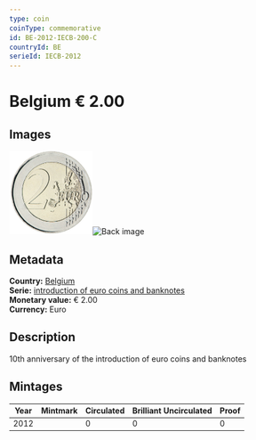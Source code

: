 ```yaml
---
type: coin
coinType: commemorative
id: BE-2012-IECB-200-C
countryId: BE
serieId: IECB-2012
---
```


# Belgium € 2.00

## Images

<img src="../../Images/common-2007-200.png" height="150" alt="Front image"><img src="Images/BE-2012-200-000.png" height="150" alt="Back image">

## Metadata

**Country:** [Belgium](../../Countries/Belgium/index.md)\
**Serie:** [introduction of euro coins and banknotes](index.md)\
**Monetary value:** € 2.00\
**Currency:** Euro

## Description
10th anniversary of the introduction of euro coins and banknotes

## Mintages

| Year | Mintmark | Circulated | Brilliant Uncirculated | Proof |
| ---- | -------- | ---------- | ---------------------- | ----- |
| 2012 |  | 0| 0 | 0 |
